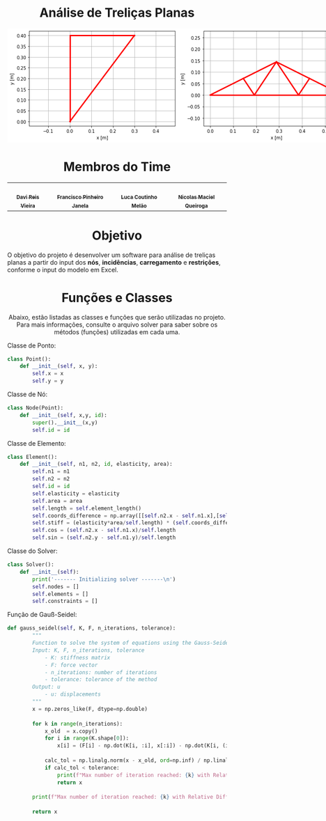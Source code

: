 <div align="center">
<h1>
  <strong>Análise de Treliças Planas</strong>
</h1>

<div style='display: flex'>
<img src="1.1.png" alt="Treli-Planas">
<img src="2.1.png" alt="Treli-Planas">
</div>

# Membros do Time

<table>
  <tr>
    <td align="center"><a href="https://github.com/DaviReisVieira"><img style="border-radius: 50%;" src="https://avatars.githubusercontent.com/u/36394034?v=4" width="100px;" alt=""/><br /><sub><b>Davi Reis Vieira</b></sub></a></td>
    <td align="center"><a href="https://github.com/fran-janela"><img style="border-radius: 50%;" src="https://avatars.githubusercontent.com/u/21694400?v=4" width="100px;" alt=""/><br /><sub><b>Francisco Pinheiro Janela</b></sub></a></td>
    <td align="center"><a href="https://github.com/lucamelao"><img style="border-radius: 50%;" src="https://avatars.githubusercontent.com/u/63018319?v=4" width="100px;" alt=""/><br /><sub><b>Luca Coutinho Melão</b></sub></a></td>
    <td align="center"><a href="https://github.com/NicolasQueiroga"><img style="border-radius: 50%;" src="https://avatars.githubusercontent.com/u/62630822?v=4" width="100px;" alt=""/><br /><sub><b>Nicolas Maciel Queiroga</b></sub></a></td>
  </tr>
</table>

# Objetivo

<div align='left'>
  <p>
    O objetivo do projeto é desenvolver um software para análise de treliças planas a partir do input dos <strong>nós</strong>, <strong>incidências</strong>, <strong>carregamento</strong> e <strong>restrições</strong>, conforme o input do modelo em Excel.
  </p>
</div>

# Funções e Classes

Abaixo, estão listadas as classes e funções que serão utilizadas no projeto. Para mais informações, consulte o arquivo solver para saber sobre os métodos (funções) utilizadas em cada uma.

<div align='left'>
Classe de Ponto:

```python
class Point():
    def __init__(self, x, y):
        self.x = x
        self.y = y
```

Classe de Nó:

```python
class Node(Point):
    def __init__(self, x,y, id):
        super().__init__(x,y)
        self.id = id
```

Classe de Elemento:

```python
class Element():
    def __init__(self, n1, n2, id, elasticity, area):
        self.n1 = n1
        self.n2 = n2
        self.id = id
        self.elasticity = elasticity
        self.area = area
        self.length = self.element_length()
        self.coords_difference = np.array([[self.n2.x - self.n1.x],[self.n2.y - self.n1.y]])
        self.stiff = (elasticity*area/self.length) * (self.coords_difference.dot(self.coords_difference.T)/(np.linalg.norm(self.coords_difference)**2))
        self.cos = (self.n2.x - self.n1.x)/self.length
        self.sin = (self.n2.y - self.n1.y)/self.length
```

Classe do Solver:

```python
class Solver():
    def __init__(self):
        print('------- Initializing solver -------\n')
        self.nodes = []
        self.elements = []
        self.constraints = []
```

Função de Gauß-Seidel:

```python
def gauss_seidel(self, K, F, n_iterations, tolerance):
        """
        Function to solve the system of equations using the Gauss-Seidel method
        Input: K, F, n_iterations, tolerance
            - K: stiffness matrix
            - F: force vector
            - n_iterations: number of iterations
            - tolerance: tolerance of the method
        Output: u
            - u: displacements
        """
        x = np.zeros_like(F, dtype=np.double)

        for k in range(n_iterations):
            x_old  = x.copy()
            for i in range(K.shape[0]):
                x[i] = (F[i] - np.dot(K[i, :i], x[:i]) - np.dot(K[i, (i + 1):], x_old[(i + 1):])) / K[i ,i]

            calc_tol = np.linalg.norm(x - x_old, ord=np.inf) / np.linalg.norm(x, ord=np.inf)
            if calc_tol < tolerance:
                print(f"Max number of iteration reached: {k} with Relative Difference {calc_tol}")
                return x

        print(f"Max number of iteration reached: {k} with Relative Difference {calc_tol}")

        return x
```

</div>
</div>
